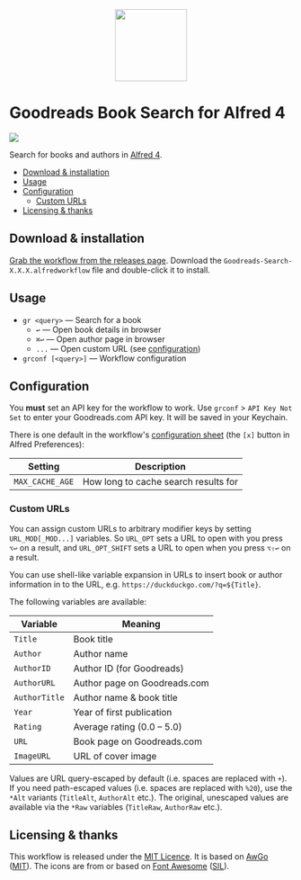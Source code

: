 
<div align="center">
    <img height="128" width="128" src="https://raw.githubusercontent.com/deanishe/alfred-goodreads/master/icons/icon.png">
</div>


Goodreads Book Search for Alfred 4
==================================

![][demo]

Search for books and authors in [Alfred 4][alfred].

- [Download & installation](#download--installation)
- [Usage](#usage)
- [Configuration](#configuration)
  - [Custom URLs](#custom-urls)
- [Licensing & thanks](#licensing--thanks)

Download & installation
-----------------------

[Grab the workflow from the releases page][download]. Download the
`Goodreads-Search-X.X.X.alfredworkflow` file and double-click it to install.

Usage
-----

- `gr <query>` — Search for a book
    - `↩` — Open book details in browser
    - `⌘↩` — Open author page in browser
    - `...` — Open custom URL (see [configuration](#configuration))
- `grconf [<query>]` — Workflow configuration


Configuration
-------------

You **must** set an API key for the workflow to work. Use `grconf` > `API Key Not Set` to enter your Goodreads.com API key. It will be saved in your Keychain.

There is one default in the workflow's [configuration sheet][confsheet] (the `[x]` button in Alfred Preferences):

| Setting         | Description                          |
| --------------- | ------------------------------------ |
| `MAX_CACHE_AGE` | How long to cache search results for |


### Custom URLs

You can assign custom URLs to arbitrary modifier keys by setting
`URL_MOD[_MOD...]` variables. So `URL_OPT` sets a URL to open
with you press `⌥↩` on a result, and `URL_OPT_SHIFT` sets a
URL to open when you press `⌥⇧↩` on a result.

You can use shell-like variable expansion in URLs to insert
book or author information in to the URL, e.g.
`https://duckduckgo.com/?q=${Title}`.

The following variables are available:

| Variable      | Meaning                      |
| ------------- | ---------------------------- |
| `Title`       | Book title                   |
| `Author`      | Author name                  |
| `AuthorID`    | Author ID (for Goodreads)    |
| `AuthorURL`   | Author page on Goodreads.com |
| `AuthorTitle` | Author name & book title     |
| `Year`        | Year of first publication    |
| `Rating`      | Average rating (0.0 – 5.0)   |
| `URL`         | Book page on Goodreads.com   |
| `ImageURL`    | URL of cover image           |

Values are URL query-escaped by default (i.e. spaces are replaced with
`+`). If you need path-escaped values (i.e. spaces are replaced with
`%20`), use the `*Alt` variants (`TitleAlt`, `AuthorAlt` etc.). The
original, unescaped values are available via the `*Raw` variables
(`TitleRaw`, `AuthorRaw` etc.).


Licensing & thanks
------------------

This workflow is released under the [MIT Licence][mit]. It is based on [AwGo][awgo] ([MIT][mit]). The icons are from or based on [Font Awesome][awesome] ([SIL][sil]).


[alfred]: https://alfredapp.com/
[confsheet]: https://www.alfredapp.com/help/workflows/advanced/variables/#environment
[awgo]: https://github.com/deanishe/awgo
[download]: https://github.com/deanishe/alfred-imdb/releases/latest
[issues]: https://github.com/deanishe/alfred-imdb/issues
[sil]: http://scripts.sil.org/cms/scripts/page.php?site_id=nrsi&id=OFL
[mit]: https://opensource.org/licenses/MIT
[awesome]: http://fortawesome.github.io/Font-Awesome/
[demo]: demo.gif
